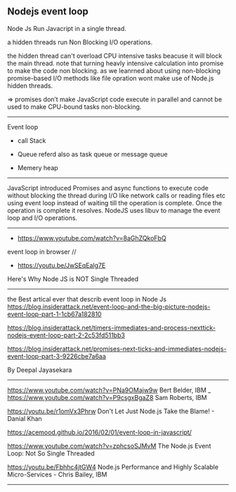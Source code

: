 ## Nodejs event loop

Node Js Run Javacript in a single thread.

a hidden threads run Non Blocking I/O operations.

the hidden thread can't overload CPU intensive tasks beacuse it will block the main thread.
note that turning heavly intensive calculation into promise to make the code non blocking. as we leanrned about using non-blocking promise-based I/O methods like file opration wont  make use of Node.js hidden threads.
 
=> promises don’t make JavaScript code execute in parallel and cannot be used to make CPU-bound tasks non-blocking.
_____________________________________________________________________________________

Event loop

* call Stack
* Queue referd also as task queue or message queue

* Memery heap
_____________________________________________________________________________________

JavaScript introduced Promises and async functions to execute code without blocking the thread during I/O like network calls or reading files etc using event loop instead of waiting till the operation is complete. Once the operation is complete it resolves. NodeJS uses libuv to manage the event loop and I/O operations.
_____________________________________________________________________________________

* https://www.youtube.com/watch?v=8aGhZQkoFbQ

event loop in browser // 

* https://youtu.be/JwSEqEalg7E

Here's Why Node JS is NOT Single Threaded
______________________________________________________________________________________

the Best artical ever that describ event loop in Node Js
https://blog.insiderattack.net/event-loop-and-the-big-picture-nodejs-event-loop-part-1-1cb67a182810

https://blog.insiderattack.net/timers-immediates-and-process-nexttick-nodejs-event-loop-part-2-2c53fd511bb3

https://blog.insiderattack.net/promises-next-ticks-and-immediates-nodejs-event-loop-part-3-9226cbe7a6aa

By Deepal Jayasekara
____________________________

https://www.youtube.com/watch?v=PNa9OMajw9w  Bert Belder, IBM
_
https://www.youtube.com/watch?v=P9csgxBgaZ8 Sam Roberts, IBM

https://youtu.be/r1omVx3Phrw Don't Let Just Node.js Take the Blame! - Danial Khan

https://acemood.github.io/2016/02/01/event-loop-in-javascript/

https://www.youtube.com/watch?v=zphcsoSJMvM The Node.js Event Loop: Not So Single Threaded

https://youtu.be/Fbhhc4jtGW4  Node.js Performance and Highly Scalable Micro-Services - Chris Bailey, IBM
______________________________________________________________________________________
